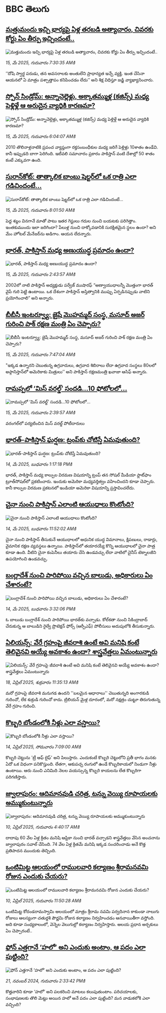 # BBC తెలుగు## [మత్తుమందు ఇచ్చి భార్యపై ఏళ్ల తరబడి అత్యాచారం, చివరకు కోర్టు ఏం తీర్పు ఇచ్చిందంటే..](https://www.bbc.com/telugu/articles/czdy4mdyjy2o?at_campaign=githubrss)![మత్తుమందు ఇచ్చి భార్యపై ఏళ్ల తరబడి అత్యాచారం, చివరకు కోర్టు ఏం తీర్పు ఇచ్చిందంటే..](https://ichef.bbci.co.uk/ace/standard/240/cpsprodpb/29b1/live/34df1fc0-30e4-11f0-a23c-83a0dc8c6e05.png)_15, మే 2025, గురువారం 7:30:35 AMకి_‘‘దోషి స్వార్థ పరుడు, తన అవసరాలకు అంతులేని ప్రాధాన్యత ఇచ్చే వ్యక్తి. ఇంత చేసినా ఆయనలో ఏ మాత్రం పశ్చాత్తాపం కనిపించడం లేదు’’ అని శిక్ష విధిస్తూ జడ్జి వ్యాఖ్యానించారు.## [స్పోన్ సిండ్రోమ్: అన్నాచెల్లెళ్లు, అక్కాతమ్ముళ్ల (కజిన్స్) మధ్య పెళ్లిళ్లే ఆ అరుదైన వ్యాధికి కారణమా?](https://www.bbc.com/telugu/articles/c6287485w15o?at_campaign=githubrss)![స్పోన్ సిండ్రోమ్: అన్నాచెల్లెళ్లు, అక్కాతమ్ముళ్ల (కజిన్స్) మధ్య పెళ్లిళ్లే ఆ అరుదైన వ్యాధికి కారణమా?](https://ichef.bbci.co.uk/ace/standard/240/cpsprodpb/12a7/live/2106d8b0-30eb-11f0-92b4-d99be905cc56.jpg)_15, మే 2025, గురువారం 6:04:07 AMకి_2010 తొలినాళ్లనాటికి ప్రపంచ వ్యాప్తంగా రక్తసంబంధీకుల మధ్య జరిగే పెళ్లిళ్లు 10శాతం ఉండేవి. కానీ ఇప్పుడది బాగా పెరిగింది. ఇటీవలి సమాచారం ప్రకారం పాకిస్తాన్ వంటి దేశాల్లో 50 శాతం కంటే ఎక్కువగా ఉంది.## [సురాన్‌కోట్: తాత్కాలిక బాంబు షెల్టర్‌లో ఒక రాత్రి ఎలా గడిచిందంటే...](https://www.bbc.com/telugu/articles/c1w3q19w0dro?at_campaign=githubrss)![సురాన్‌కోట్: తాత్కాలిక బాంబు షెల్టర్‌లో ఒక రాత్రి ఎలా గడిచిందంటే...](https://ichef.bbci.co.uk/ace/standard/240/cpsprodpb/8ed2/live/462fbfa0-30df-11f0-9fef-e7b453003b00.jpg)_15, మే 2025, గురువారం 8:01:50 AMకి_పెద్ద శబ్దం వినగానే మాతో పాటు ఇతర గెస్టులు గదుల నుంచి బయటకు పరిగెత్తాం. ఇంతకుముందు ఇలా జరిగిందా? పేలుళ్ల నుంచి దాక్కోవడానికి సురక్షితమైన స్థలం ఉందా? అని మేం హోటల్ మేనేజర్‌ను అడిగాం. ఆయన లేదన్నారు.## [భారత్, పాకిస్తాన్ మధ్య అణుయుద్ధ ప్రమాదం ఉందా? ](https://www.bbc.com/telugu/articles/cvgn6r296nno?at_campaign=githubrss)![భారత్, పాకిస్తాన్ మధ్య అణుయుద్ధ ప్రమాదం ఉందా? ](https://ichef.bbci.co.uk/ace/standard/240/cpsprodpb/a9f7/live/2a327ec0-3137-11f0-8947-7d6241f9fce9.jpg)_15, మే 2025, గురువారం 2:43:57 AMకి_2002లో నాటి పాకిస్తాన్ అధ్యక్షుడు పర్వేజ్ ముషారఫ్ “అణ్వాయుధాలన్నీ మొత్తంగా భారత్ వైపే గురి పెట్టి ఉంటాయి. ఒక దేశంగా పాకిస్తాన్ అస్తిత్వానికి ముప్పు ఏర్పడినప్పుడు వాటిని ప్రయోగించాలి” అని అన్నారు.## [బీబీసీ ఇంటర్వ్యూ: జైషే మొహమ్మద్ సంస్థ, మసూద్ అజర్ గురించి పాక్ రక్షణ  మంత్రి ఏం చెప్పారు?](https://www.bbc.com/telugu/articles/c8613w77xxzo?at_campaign=githubrss)![బీబీసీ ఇంటర్వ్యూ: జైషే మొహమ్మద్ సంస్థ, మసూద్ అజర్ గురించి పాక్ రక్షణ  మంత్రి ఏం చెప్పారు?](https://ichef.bbci.co.uk/ace/standard/240/cpsprodpb/b0c6/live/d99d6f00-3155-11f0-bb16-0dfc125994fb.jpg)_15, మే 2025, గురువారం 7:47:04 AMకి_"ఇక్కడ ఉన్నారని చెబుతున్న ఉగ్రవాదులు, ఉగ్రవాద శిబిరాలు లేదా ఉగ్రవాద సంస్థలు 80లలో అఫ్గానిస్తాన్‌లో అమెరికాకు మిత్రులు’’ అని పాకిస్తాన్ రక్షణమంత్రి ఖవాజా ఆసిఫ్ అన్నారు.## [రామప్పలో ‘మిస్ వరల్డ్’ సందడి...10 ఫోటోలలో...](https://www.bbc.com/telugu/articles/c3650n87dr8o?at_campaign=githubrss)![రామప్పలో ‘మిస్ వరల్డ్’ సందడి...10 ఫోటోలలో...](https://ichef.bbci.co.uk/ace/standard/240/cpsprodpb/0662/live/579b26f0-313c-11f0-8519-3b5a01ebe413.jpg)_15, మే 2025, గురువారం 2:39:57 AMకి_వరంగల్‌లో పర్యటించిన మిస్ వరల్డ్ పోటీదారులు## [భారత్-పాకిస్తాన్ ఘర్షణ: ట్రంప్‌కు చోటిస్తే ఏమవుతుంది?](https://www.bbc.com/telugu/articles/cqxe8pj3zevo?at_campaign=githubrss)![భారత్-పాకిస్తాన్ ఘర్షణ: ట్రంప్‌కు చోటిస్తే ఏమవుతుంది?](https://ichef.bbci.co.uk/ace/standard/240/cpsprodpb/3d15/live/bc737c90-30be-11f0-96c3-cf669419a2b0.jpg)_14, మే 2025, బుధవారం 1:17:18 PMకి_భారత్, పాకిస్తాన్ మధ్య కాల్పుల విరమణ  విషయాన్ని ట్రంప్ తన సోషల్ మీడియా ఫ్లాట్‌ఫాం ట్రూత్‌సోషల్‌లో ప్రకటించారు. ఇందుకు అమెరికా మధ్యవర్తిత్వం వహించిందని కూడా చెప్పారు. కానీ కాల్పుల విరమణ ప్రకటనలో  ఇండియా అమెరికా విషయాన్ని ప్రస్తావించలేదు.## [చైనా నుంచి పాకిస్తాన్ ఎలాంటి ఆయుధాలు కొంటోంది?](https://www.bbc.com/telugu/articles/cgle96nn4gzo?at_campaign=githubrss)![చైనా నుంచి పాకిస్తాన్ ఎలాంటి ఆయుధాలు కొంటోంది?](https://ichef.bbci.co.uk/ace/standard/240/cpsprodpb/9e73/live/cde60be0-3083-11f0-aa5f-71944dd67a64.jpg)_14, మే 2025, బుధవారం 11:52:02 AMకి_చైనా నుంచి పాకిస్తాన్ తీసుకునే ఆయుధాలలో ఆధునిక యుద్ధ విమానాలు, క్షిపణులు, రాడార్లు, వైమానిక రక్షణ వ్యవస్థలు ఉన్నాయి.  పాకిస్తాన్‌లో తయారయ్యే కొన్ని ఆయుధాలలో చైనా పాత్ర కూడా ఉంది. వీటిని చైనా కంపెనీలు తయారు చేసి ఉండవచ్చు లేదా వాటిలో చైనీస్ టెక్నాలజీని ఉపయోగించి ఉండవచ్చు.## [బంగ్లాదేశ్ నుంచి పారిపోయి వచ్చిన బాలుడు, అధికారులు ఏం చేశారంటే?](https://www.bbc.com/telugu/articles/clyqg9rzq8yo?at_campaign=githubrss)![బంగ్లాదేశ్ నుంచి పారిపోయి వచ్చిన బాలుడు, అధికారులు ఏం చేశారంటే?](https://ichef.bbci.co.uk/ace/standard/240/cpsprodpb/ba1a/live/01dfa780-30d4-11f0-96c3-cf669419a2b0.jpg)_14, మే 2025, బుధవారం 3:32:06 PMకి_ఓ బాలుడు బంగ్లాదేశ్‌ నుంచి పారిపోయి భారత్‌కు వచ్చాడు. కోల్‌కతా నుంచి సికింద్రాబాద్ చేరుకున్న ఆ బాలుడిని రైల్వే ప్రొటెక్షన్ ఫోర్స్ (ఆర్పీఎఫ్) పోలీసులు అదుపులోకి తీసుకున్నారు.## [ఏలియన్స్: వేరే గ్రహంపై జీవరాశి ఉంటే అవి మనిషి కంటే తెలివైనవి అయ్యే అవకాశం ఉందా? శాస్త్రవేత్తలు ఏమంటున్నారు](https://www.bbc.com/telugu/articles/cn7xelz1r85o?at_campaign=githubrss)![ఏలియన్స్: వేరే గ్రహంపై జీవరాశి ఉంటే అవి మనిషి కంటే తెలివైనవి అయ్యే అవకాశం ఉందా? శాస్త్రవేత్తలు ఏమంటున్నారు](https://ichef.bbci.co.uk/ace/standard/240/cpsprodpb/b07b/live/a29a56f0-1b9b-11f0-a455-cf1d5f751d2f.png)_18, ఏప్రిల్ 2025, శుక్రవారం 11:35:13 AMకి_మరో గ్రహంపై జీవరాశి మనుగడ ఉందని ''బలమైన ఆధారాలు'' చెబుతున్నది అంగారకుడి గురించో, లేక శుక్రుడి గురించో కాదు. ట్రిలియన్ మైళ్ల దూరంలో, మరో నక్షత్రం చుట్టూ తిరుగుతున్న వేరే గ్రహం గురించి.## [కొబ్బరి బోండంలోకి నీళ్లు ఎలా వస్తాయి?](https://www.bbc.com/telugu/articles/czjn4mzxxy8o?at_campaign=githubrss)![కొబ్బరి బోండంలోకి నీళ్లు ఎలా వస్తాయి?](https://ichef.bbci.co.uk/ace/standard/240/cpsprodpb/46c5/live/684a55e0-18fd-11f0-8b11-7756b7b808cc.jpg)_14, ఏప్రిల్ 2025, సోమవారం 7:09:00 AMకి_కొబ్బరి చెట్టును 'ట్రీ ఆఫ్ లైఫ్' అని పిలుస్తారు. ఎందుకంటే కొబ్బరి చెట్టులోని ప్రతీ భాగం మనకు ఏదో ఒక విధంగా పనికొస్తుంది. లేతగా, ఆకుపచ్చ రంగులో ఉండే కొబ్బరికాయలో నిండుగా నీళ్లు ఉంటాయి. ఆరు నుంచి ఎనిమిది నెలల వయస్సున్న కొబ్బరి కాయలను లేత కొబ్బరిగా పరిగణిస్తారు.## [జ్వాలాపురం: ఆదిమానవుడి చరిత్ర, టన్ను వెయ్యి రూపాయలకు అమ్ముకుంటున్నారు ](https://www.bbc.com/telugu/articles/creqqnwdd5qo?at_campaign=githubrss)![జ్వాలాపురం: ఆదిమానవుడి చరిత్ర, టన్ను వెయ్యి రూపాయలకు అమ్ముకుంటున్నారు ](https://ichef.bbci.co.uk/ace/standard/240/cpsprodpb/765e/live/b472e2d0-15b4-11f0-842b-a7355694993d.jpg)_10, ఏప్రిల్ 2025, గురువారం 4:40:17 AMకి_దాదాపు 60 వేల ఏళ్ల క్రితం మనిషి ఆఫ్రికా నుంచి భారత్ వచ్చాడని శాస్త్రవేత్తలు వేసిన అంచనాను జ్వాలాపురం సవాల్ చేసింది. 74 వేల ఏళ్ల క్రితమే మనిషి ఇక్కడ సంచరించాడు అనే కొత్త ప్రతిపాదన ముందుకు తెచ్చింది.## [ఒంటిమిట్ట ఆలయంలో రాములవారి కల్యాణం శ్రీరామనవమి రోజున ఎందుకు చేయరు?](https://www.bbc.com/telugu/articles/ce822j5e465o?at_campaign=githubrss)![ఒంటిమిట్ట ఆలయంలో రాములవారి కల్యాణం శ్రీరామనవమి రోజున ఎందుకు చేయరు?](https://ichef.bbci.co.uk/ace/standard/240/cpsprodpb/fed5/live/25534d40-1601-11f0-b58a-6113af226972.jpg)_10, ఏప్రిల్ 2025, గురువారం 11:50:28 AMకి_ఒంటిమిట్ట కోదండరామస్వామి ఆలయంలో మాత్రం శ్రీరామ నవమి పర్వదినాన కాకుండా నాలుగు రోజులు ఆలస్యంగా చతుర్దశి పౌర్ణమి రోజున కల్యాణం నిర్వహించడం ఆనవాయితీగా వస్తోంది. అది కూడా సంధ్యకాలంలో, వెన్నెల వెలుగుల్లో కల్యాణం నిర్వహిస్తారు. ఆలయ ప్రధాన అర్చకులు ఏం చెప్పారంటే..## [ఫోన్ ఎత్తగానే ‘హలో’ అని ఎందుకు అంటాం, ఆ పదం ఎలా పుట్టింది?](https://www.bbc.com/telugu/articles/cgj7x7gdjq4o?at_campaign=githubrss)![ఫోన్ ఎత్తగానే ‘హలో’ అని ఎందుకు అంటాం, ఆ పదం ఎలా పుట్టింది?](https://ichef.bbci.co.uk/ace/standard/240/cpsprodpb/0618/live/7a20ebb0-a807-11ef-b21e-5359bd56d02f.jpg)_21, నవంబర్ 2024, గురువారం 2:33:42 PMకి_కొత్తవారిని కూడా ‘హలో’ అని పలకరించి మాటలు కలుపుతుంటాం.  పరిచయాలకు, సంభాషణలకు తొలి మెట్టు అయిన హలో అనే పదం ఎలా పుట్టింది? మన వాడుకలోకి ఎలా వచ్చింది?